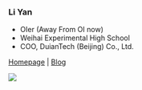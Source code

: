 ### Li Yan

- OIer (Away From OI now) 
- Weihai Experimental High School
- COO, DuianTech (Beijing) Co., Ltd.



[Homepage](https://liyanqwq.duiantech.cn) | [Blog](https://blog.duianit.cn)

![](https://github-readme-stats.vercel.app/api?username=liyanqwq&show_icons=true&layout=compact&count_private=true&hide_title=true&theme=default)
